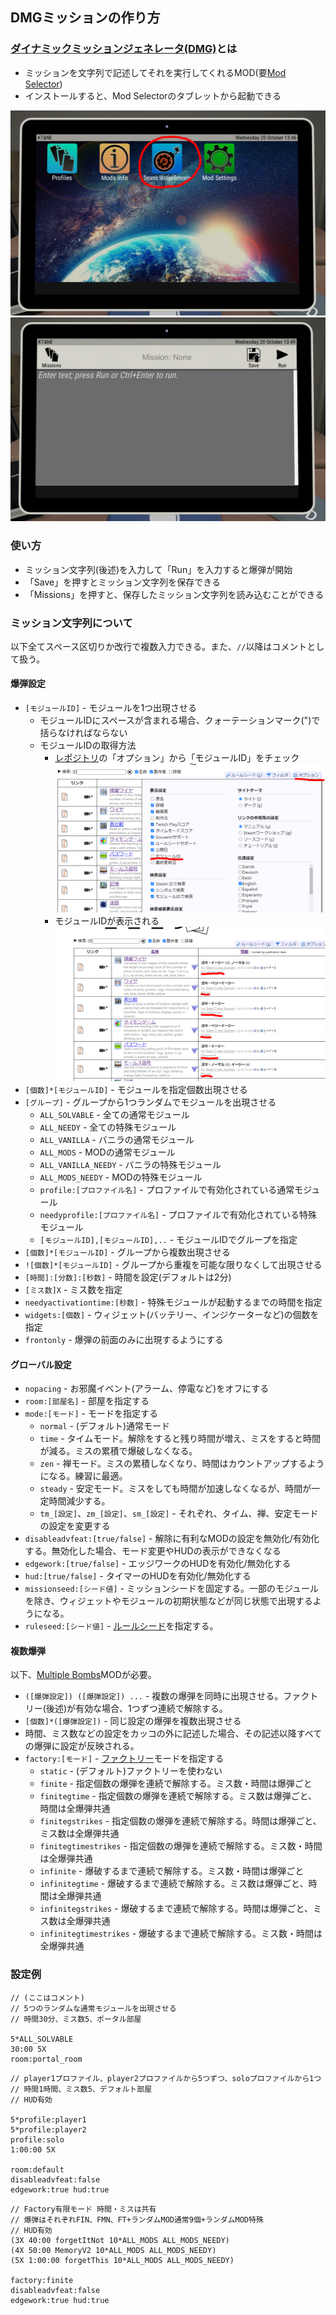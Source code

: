 ﻿## DMGミッションの作り方

### [ダイナミックミッションジェネレータ(DMG)](https://steamcommunity.com/sharedfiles/filedetails/?id=1633427044)とは

* ミッションを文字列で記述してそれを実行してくれるMOD(要[Mod Selector](https://steamcommunity.com/sharedfiles/filedetails/?id=801400247))
* インストールすると、Mod Selectorのタブレットから起動できる

![](pic3.png)
![](pic4.png)

### 使い方

* ミッション文字列(後述)を入力して「Run」を入力すると爆弾が開始
* 「Save」を押すとミッション文字列を保存できる
* 「Missions」を押すと、保存したミッション文字列を読み込むことができる

### ミッション文字列について

以下全てスペース区切りか改行で複数入力できる。また、`//`以降はコメントとして扱う。

#### 爆弾設定

* `[モジュールID]` - モジュールを1つ出現させる
  * モジュールIDにスペースが含まれる場合、クォーテーションマーク(")で括らなければならない
  * モジュールIDの取得方法
    * [レポジトリ](https://ktane.timwi.de/?lang=ja)の「オプション」から「モジュールID」をチェック
      ![](pic18.png)
    * モジュールIDが表示される
      ![](pic19.png)
* `[個数]*[モジュールID]` - モジュールを指定個数出現させる
* `[グループ]` - グループから1つランダムでモジュールを出現させる
  * `ALL_SOLVABLE` - 全ての通常モジュール
  * `ALL_NEEDY` - 全ての特殊モジュール
  * `ALL_VANILLA` - バニラの通常モジュール
  * `ALL_MODS` - MODの通常モジュール
  * `ALL_VANILLA_NEEDY` - バニラの特殊モジュール
  * `ALL_MODS_NEEDY` - MODの特殊モジュール
  * `profile:[プロファイル名]` - プロファイルで有効化されている通常モジュール
  * `needyprofile:[プロファイル名]` - プロファイルで有効化されている特殊モジュール
  * `[モジュールID],[モジュールID],..` - モジュールIDでグループを指定
* `[個数]*[モジュールID]` - グループから複数出現させる
* `![個数]*[モジュールID]` - グループから重複を可能な限りなくして出現させる
* `[時間]:[分数]:[秒数]` - 時間を設定(デフォルトは2分)
* `[ミス数]X` - ミス数を指定
* `needyactivationtime:[秒数]` - 特殊モジュールが起動するまでの時間を指定
* `widgets:[個数]` - ウィジェット(バッテリー、インジケーターなど)の個数を指定
* `frontonly` - 爆弾の前面のみに出現するようにする

#### グローバル設定

* `nopacing` - お邪魔イベント(アラーム、停電など)をオフにする
* `room:[部屋名]` - 部屋を指定する
* `mode:[モード]` - モードを指定する
  * `normal` - (デフォルト)通常モード
  * `time` - タイムモード。解除をすると残り時間が増え、ミスをすると時間が減る。ミスの累積で爆破しなくなる。
  * `zen` - 禅モード。ミスの累積しなくなり、時間はカウントアップするようになる。練習に最適。
  * `steady` - 安定モード。ミスをしても時間が加速しなくなるが、時間が一定時間減少する。
  * `tm_[設定]`、`zm_[設定]`、`sm_[設定]` - それぞれ、タイム、禅、安定モードの設定を変更する
* `disableadvfeat:[true/false]` - 解除に有利なMODの設定を無効化/有効化する。無効化した場合、モード変更やHUDの表示ができなくなる
* `edgework:[true/false]` - エッジワークのHUDを有効化/無効化する
* `hud:[true/false]` - タイマーのHUDを有効化/無効化する
* `missionseed:[シード値]` - ミッションシードを固定する。一部のモジュールを除き、ウィジェットやモジュールの初期状態などが同じ状態で出現するようになる。
* `ruleseed:[シード値]` - [ルールシード](https://steamcommunity.com/sharedfiles/filedetails/?id=2037350348)を指定する。

#### 複数爆弾

以下、[Multiple Bombs](https://steamcommunity.com/workshop/filedetails/?id=806104225)MODが必要。

* `([爆弾設定]) ([爆弾設定]) ...` - 複数の爆弾を同時に出現させる。ファクトリー(後述)が有効な場合、1つずつ連続で解除する。
* `[個数]*([爆弾設定])` - 同じ設定の爆弾を複数出現させる
* 時間、ミス数などの設定をカッコの外に記述した場合、その記述以降すべての爆弾に設定が反映される。
* `factory:[モード]` - [ファクトリー](https://steamcommunity.com/sharedfiles/filedetails/?id=1307301431)モードを指定する
  * `static` - (デフォルト)ファクトリーを使わない
  * `finite` - 指定個数の爆弾を連続で解除する。ミス数・時間は爆弾ごと
  * `finitegtime` - 指定個数の爆弾を連続で解除する。ミス数は爆弾ごと、時間は全爆弾共通
  * `finitegstrikes` - 指定個数の爆弾を連続で解除する。時間は爆弾ごと、ミス数は全爆弾共通
  * `finitegtimestrikes` - 指定個数の爆弾を連続で解除する。ミス数・時間は全爆弾共通
  * `infinite` - 爆破するまで連続で解除する。ミス数・時間は爆弾ごと
  * `infinitegtime` - 爆破するまで連続で解除する。ミス数は爆弾ごと、時間は全爆弾共通
  * `infinitegstrikes` - 爆破するまで連続で解除する。時間は爆弾ごと、ミス数は全爆弾共通
  * `infinitegtimestrikes` - 爆破するまで連続で解除する。ミス数・時間は全爆弾共通

  
### 設定例

```
// (ここはコメント)
// 5つのランダムな通常モジュールを出現させる
// 時間30分、ミス数5、ポータル部屋

5*ALL_SOLVABLE 
30:00 5X
room:portal_room
```

```
// player1プロファイル、player2プロファイルから5つずつ、soloプロファイルから1つ
// 時間1時間、ミス数5、デフォルト部屋
// HUD有効

5*profile:player1
5*profile:player2
profile:solo
1:00:00 5X

room:default
disableadvfeat:false
edgework:true hud:true
```

```
// Factory有限モード 時間・ミスは共有
// 爆弾はそれぞれFIN、FMN、FT+ランダムMOD通常9個+ランダムMOD特殊
// HUD有効
(3X 40:00 forgetItNot 10*ALL_MODS ALL_MODS_NEEDY)
(4X 50:00 MemoryV2 10*ALL_MODS ALL_MODS_NEEDY)
(5X 1:00:00 forgetThis 10*ALL_MODS ALL_MODS_NEEDY)

factory:finite
disableadvfeat:false
edgework:true hud:true
```